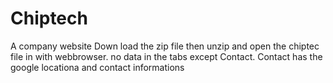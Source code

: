 # Chiptech
A company website
Down load the zip file then unzip and open the chiptec file in with webbrowser.
no data in the tabs except Contact. Contact has the google locationa and contact informations
